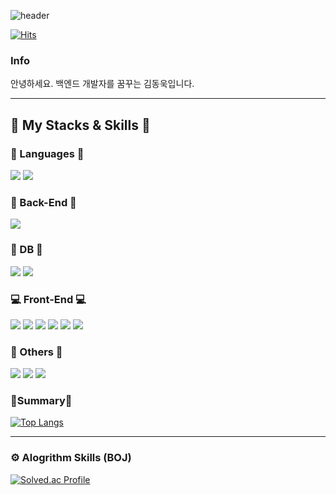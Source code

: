 ![header](https://capsule-render.vercel.app/api?type=waving&color=E4F1FF&text=HELLO)

[![Hits](https://hits.seeyoufarm.com/api/count/incr/badge.svg?url=https%3A%2F%2Fgithub.com%2Fjwjay%2Fjwjay%2Fedit%2Fmain%2FREADME.md&count_bg=%2379C83D&title_bg=%23555555&icon=&icon_color=%23E7E7E7&title=hits&edge_flat=false)](https://hits.seeyoufarm.com)

### Info
안녕하세요. 백엔드 개발자를 꿈꾸는 김동욱입니다.
<hr>

## 🔨 My Stacks & Skills 🔨

### 🔑 Languages 🔑
<img src="https://img.shields.io/badge/Java-007396?style=flat-square&logo=Java&logoColor=white"/> <img src="https://img.shields.io/badge/Python-3766AB?style=flat-square&logo=Python&logoColor=white"/>

### 📡 Back-End 📡
<img src="https://img.shields.io/badge/Spring-6DB33F?style=flat-square&logo=Spring&logoColor=white"/>

### 💾 DB 💾
<img src="https://img.shields.io/badge/Mysql-E6B91E?style=flat-square&logo=MySql&logoColor=white"/> <img src="https://img.shields.io/badge/mariadb-%23003545?style=flat-square&logo=mariadb&logoColor=white"/>

### 💻 Front-End 💻
<img src="https://img.shields.io/badge/Vue.js-4FC08D?style=flat-square&logo=Vue.js&logoColor=white"/> <img src="https://img.shields.io/badge/React-61DAFB?style=flat-square&logo=React&logoColor=black"/> <img src="https://img.shields.io/badge/HTML5-E34F26?style=flat-square&logo=html5&logoColor=white"/> <img src="https://img.shields.io/badge/CSS3-1572B6?style=flat-square&logo=css3&logoColor=white"/> <img src="https://img.shields.io/badge/Javascript-ffb13b?style=flat-square&logo=javascript&logoColor=white"/> <img src="https://img.shields.io/badge/Bootstrapap-7952B3?style=flat-square&logo=bootstrap&logoColor=white"/>

### 📕 Others 📕
<img src="https://img.shields.io/badge/notion-%23000000?style=flat-square&logo=notion&logoColor=white"/> <img src="https://img.shields.io/badge/jira-%230052CC?style=flat-square&logo=jira&logoColor=white"/> <img src="https://img.shields.io/badge/Postman-FF6C37?style=flat-square&logo=Postman&logoColor=white"/>


### 🔗Summary🔗
[![Top Langs](https://github-readme-stats.vercel.app/api/top-langs/?username=JasmineAir&layout=compact)](https://github.com/JasmineAir/github-readme-stats)

<hr>

### ⚙️ Alogrithm Skills (BOJ)
[![Solved.ac Profile](http://mazassumnida.wtf/api/v2/generate_badge?boj=sfythk)](https://solved.ac/sfythk/)
